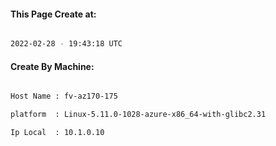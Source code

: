 
   
#### This Page Create at:

```bash

2022-02-28 - 19:43:18 UTC

```

#### Create By Machine:

```bash

Host Name : fv-az170-175

platform  : Linux-5.11.0-1028-azure-x86_64-with-glibc2.31

Ip Local  : 10.1.0.10

```

